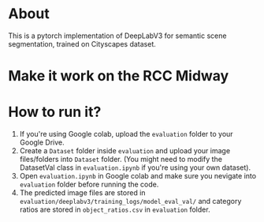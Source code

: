 

# About 
This is a pytorch implementation of DeepLabV3 for semantic scene segmentation, trained on Cityscapes dataset. 


# Make it work on the RCC Midway

# How to run it?

1. If you're using Google colab, upload the `evaluation` folder to your Google Drive.
2. Create a `Dataset` folder inside `evaluation` and upload your image files/folders into `Dataset` folder. (You might need to modify the DatasetVal class in `evaluation.ipynb` if you're using your own dataset).
3. Open `evaluation.ipynb` in Google colab and make sure you nevigate into `evaluation` folder before running the code. 
4. The predicted image files are stored in `evaluation/deeplabv3/training_logs/model_eval_val/` and category ratios are stored in `object_ratios.csv` in `evaluation` folder.

